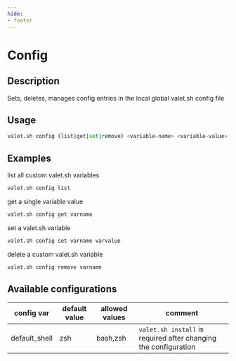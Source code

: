 ```yaml
---
hide:
- footer
---
```


# Config

## Description

Sets, deletes, manages config entries in the local global valet.sh config file

## Usage

``` bash
valet.sh config (list|get|set|remove) <variable-name> <variable-value>
```

## Examples

list all custom valet.sh variables
``` bash
valet.sh config list
```
get a single variable value
``` bash
valet.sh config get varname
```
set a valet.sh variable
``` bash
valet.sh config set varname varvalue
```
delete a custom valet.sh variable
``` bash
valet.sh config remove varname
```

## Available configurations

| config var | default value  | allowed values | comment |
|----------- |-----------|-------------|------------|
| default_shell | zsh | bash,zsh | `valet.sh install` is required after changing the configuration |
